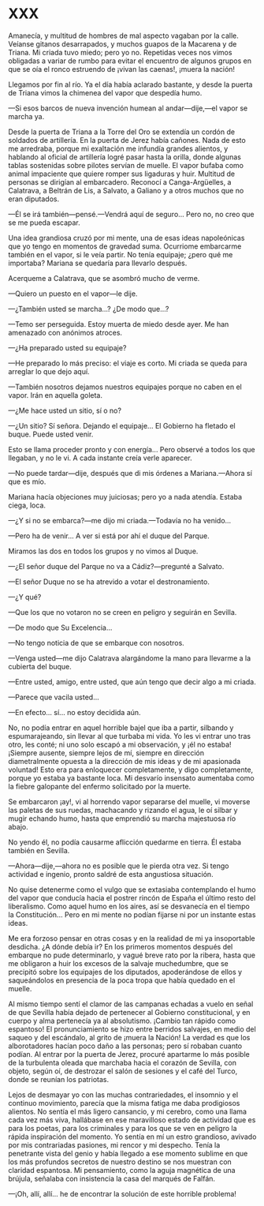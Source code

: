 # XXX

Amanecía, y multitud de hombres de mal aspecto vagaban por la calle. Veíanse
gitanos desarrapados, y muchos guapos de la Macarena y de Triana. Mi criada
tuvo miedo; pero yo no. Repetidas veces nos vimos obligadas a variar de rumbo
para evitar el encuentro de algunos grupos en que se oía el ronco estruendo de
¡vivan las caenas!, ¡muera la nación!

Llegamos por fin al río. Ya el día había aclarado bastante, y desde la puerta
de Triana vimos la chimenea del vapor que despedía humo.

—Si esos barcos de nueva invención humean al andar—dije,—el vapor se marcha
ya.

Desde la puerta de Triana a la Torre del Oro se extendía un cordón de soldados
de artillería. En la puerta de Jerez había cañones. Nada de esto me arredraba,
porque mi exaltación me infundía grandes alientos, y hablando al oficial de
artillería logré pasar hasta la orilla, donde algunas tablas sostenidas sobre
pilotes servían de muelle. El vapor bufaba como animal impaciente que quiere
romper sus ligaduras y huir. Multitud de personas se dirigían al embarcadero.
Reconocí a Canga-Argüelles, a Calatrava, a Beltrán de Lis, a Salvato, a Galiano
y a otros muchos que no eran diputados.

—Él se irá también—pensé.—Vendrá aquí de seguro... Pero no, no creo que se me
pueda escapar.

Una idea grandiosa cruzó por mi mente, una de esas ideas napoleónicas que yo
tengo en momentos de gravedad suma. Ocurriome embarcarme también en el vapor,
si le veía partir. No tenía equipaje; ¿pero qué me importaba? Mariana se
quedaría para llevarlo después.

Acerqueme a Calatrava, que se asombró mucho de verme.

—Quiero un puesto en el vapor—le dije.

—¿También usted se marcha...? ¿De modo que...?

—Temo ser perseguida. Estoy muerta de miedo desde ayer. Me han amenazado con
anónimos atroces.

—¿Ha preparado usted su equipaje?

—He preparado lo más preciso: el viaje es corto. Mi criada se queda para
arreglar lo que dejo aquí.

—También nosotros dejamos nuestros equipajes porque no caben en el vapor. Irán
en aquella goleta.

—¿Me hace usted un sitio, sí o no?

—¿Un sitio? Sí señora. Dejando el equipaje... El Gobierno ha fletado el buque.
Puede usted venir.

Esto se llama proceder pronto y con energía... Pero observé a todos los que
llegaban, y no le vi. A cada instante creía verle aparecer.

—No puede tardar—dije, después que di mis órdenes a Mariana.—Ahora sí que es
mío.

Mariana hacía objeciones muy juiciosas; pero yo a nada atendía. Estaba ciega,
loca.

—¿Y si no se embarca?—me dijo mi criada.—Todavía no ha venido...

—Pero ha de venir... A ver si está por ahí el duque del Parque.

Miramos las dos en todos los grupos y no vimos al Duque.

—¿El señor duque del Parque no va a Cádiz?—pregunté a Salvato.

—El señor Duque no se ha atrevido a votar el destronamiento.

—¿Y qué?

—Que los que no votaron no se creen en peligro y seguirán en Sevilla.

—De modo que Su Excelencia...

—No tengo noticia de que se embarque con nosotros.

—Venga usted—me dijo Calatrava alargándome la mano para llevarme a la cubierta
del buque.

—Entre usted, amigo, entre usted, que aún tengo que decir algo a mi criada.

—Parece que vacila usted...

—En efecto... sí... no estoy decidida aún.

No, no podía entrar en aquel horrible bajel que iba a partir, silbando
y espumarajeando, sin llevar al que turbaba mi vida. Yo les vi entrar uno tras
otro, les conté; ni uno solo escapó a mi observación, y ¡él no estaba! ¡Siempre
ausente, siempre lejos de mí, siempre en dirección diametralmente opuesta a la
dirección de mis ideas y de mi apasionada voluntad! Esto era para enloquecer
completamente, y digo completamente, porque yo estaba ya bastante loca. Mi
desvarío insensato aumentaba como la fiebre galopante del enfermo solicitado
por la muerte.

Se embarcaron ¡ay!, vi al horrendo vapor separarse del muelle, vi moverse las
paletas de sus ruedas, machacando y rizando el agua, le oí silbar y mugir
echando humo, hasta que emprendió su marcha majestuosa río abajo.

No yendo él, no podía causarme aflicción quedarme en tierra. Él estaba también
en Sevilla.

—Ahora—dije,—ahora no es posible que le pierda otra vez. Si tengo actividad
e ingenio, pronto saldré de esta angustiosa situación.

No quise detenerme como el vulgo que se extasiaba contemplando el humo del
vapor que conducía hacia el postrer rincón de España el último resto del
liberalismo. Como aquel humo en los aires, así se desvanecía en el tiempo la
Constitución... Pero en mi mente no podían fijarse ni por un instante estas
ideas.

Me era forzoso pensar en otras cosas y en la realidad de mi ya insoportable
desdicha. ¿A dónde debía ir? En los primeros momentos después del embarque no
pude determinarlo, y vagué breve rato por la ribera, hasta que me obligaron
a huir los excesos de la salvaje muchedumbre, que se precipitó sobre los
equipajes de los diputados, apoderándose de ellos y saqueándolos en presencia
de la poca tropa que había quedado en el muelle.

Al mismo tiempo sentí el clamor de las campanas echadas a vuelo en señal de que
Sevilla había dejado de pertenecer al Gobierno constitucional, y en cuerpo
y alma pertenecía ya al absolutismo. ¡Cambio tan rápido como espantoso! El
pronunciamiento se hizo entre berridos salvajes, en medio del saqueo y del
escándalo, al grito de ¡muera la Nación! La verdad es que los alborotadores
hacían poco daño a las personas; pero sí robaban cuanto podían. Al entrar por
la puerta de Jerez, procuré apartarme lo más posible de la turbulenta oleada
que marchaba hacia el corazón de Sevilla, con objeto, según oí, de destrozar el
salón de sesiones y el café del Turco, donde se reunían los patriotas.

Lejos de desmayar yo con las muchas contrariedades, el insomnio y el continuo
movimiento, parecía que la misma fatiga me daba prodigiosos alientos. No sentía
el más ligero cansancio, y mi cerebro, como una llama cada vez más viva,
hallábase en ese maravilloso estado de actividad que es para los poetas, para
los criminales y para los que se ven en peligro la rápida inspiración del
momento. Yo sentía en mí un estro grandioso, avivado por mis contrariadas
pasiones, mi rencor y mi despecho. Tenía la penetrante vista del genio y había
llegado a ese momento sublime en que los más profundos secretos de nuestro
destino se nos muestran con claridad espantosa. Mi pensamiento, como la aguja
magnética de una brújula, señalaba con insistencia la casa del marqués de
Falfán.

—¡Oh, allí, allí... he de encontrar la solución de este horrible problema!
